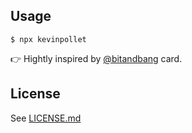 ## Usage

```shell
$ npx kevinpollet
```

👉 Hightly inspired by [@bitandbang](https://github.com/bnb/bitandbang) card.

## License

See [LICENSE.md](./LICENSE.md)
